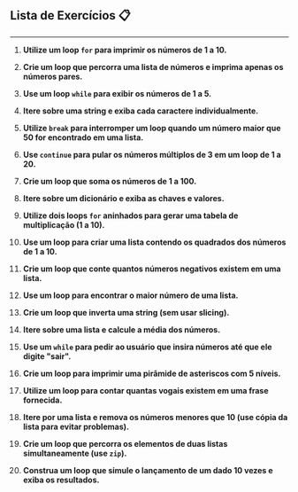 ## **Lista de Exercícios** 📋 

--------------------------------------------------------------------------------------------------------------------------------------------------------------

1. **Utilize um loop `for` para imprimir os números de 1 a 10.**

2. **Crie um loop que percorra uma lista de números e imprima apenas os números pares.**

3. **Use um loop `while` para exibir os números de 1 a 5.**

4. **Itere sobre uma string e exiba cada caractere individualmente.**

5. **Utilize `break` para interromper um loop quando um número maior que 50 for encontrado em uma lista.**

6. **Use `continue` para pular os números múltiplos de 3 em um loop de 1 a 20.**

7. **Crie um loop que soma os números de 1 a 100.**

8. **Itere sobre um dicionário e exiba as chaves e valores.**

9. **Utilize dois loops `for` aninhados para gerar uma tabela de multiplicação (1 a 10).**

10. **Use um loop para criar uma lista contendo os quadrados dos números de 1 a 10.**

11. **Crie um loop que conte quantos números negativos existem em uma lista.**

12. **Use um loop para encontrar o maior número de uma lista.**

13. **Crie um loop que inverta uma string (sem usar slicing).**

14. **Itere sobre uma lista e calcule a média dos números.**

15. **Use um `while` para pedir ao usuário que insira números até que ele digite "sair".**

16. **Crie um loop para imprimir uma pirâmide de asteriscos com 5 níveis.**

17. **Utilize um loop para contar quantas vogais existem em uma frase fornecida.**

18. **Itere por uma lista e remova os números menores que 10 (use cópia da lista para evitar problemas).**

19. **Crie um loop que percorra os elementos de duas listas simultaneamente (use `zip`).**

20. **Construa um loop que simule o lançamento de um dado 10 vezes e exiba os resultados.**
